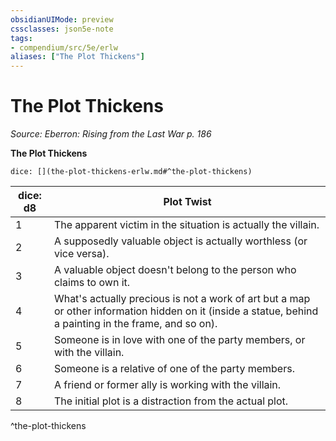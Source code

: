 ```yaml
---
obsidianUIMode: preview
cssclasses: json5e-note
tags:
- compendium/src/5e/erlw
aliases: ["The Plot Thickens"]
---
```

# The Plot Thickens
*Source: Eberron: Rising from the Last War p. 186* 

**The Plot Thickens**

`dice: [](the-plot-thickens-erlw.md#^the-plot-thickens)`

| dice: d8 | Plot Twist |
|----------|------------|
| 1 | The apparent victim in the situation is actually the villain. |
| 2 | A supposedly valuable object is actually worthless (or vice versa). |
| 3 | A valuable object doesn't belong to the person who claims to own it. |
| 4 | What's actually precious is not a work of art but a map or other information hidden on it (inside a statue, behind a painting in the frame, and so on). |
| 5 | Someone is in love with one of the party members, or with the villain. |
| 6 | Someone is a relative of one of the party members. |
| 7 | A friend or former ally is working with the villain. |
| 8 | The initial plot is a distraction from the actual plot. |
^the-plot-thickens